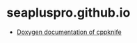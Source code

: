 # seapluspro.github.io

- [Doxygen documentation of cppknife](https://seapluspro.github.io/index.html)
